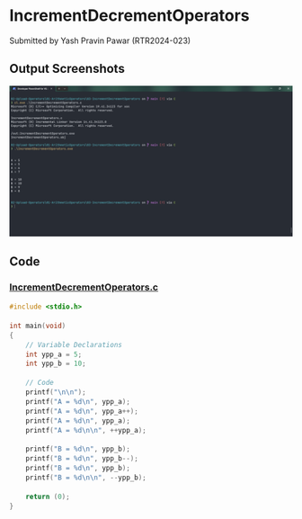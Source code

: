 # IncrementDecrementOperators

Submitted by Yash Pravin Pawar (RTR2024-023)

## Output Screenshots
![output.png](./02-Screenshots/output.png)

## Code
### [IncrementDecrementOperators.c](./01-Code/IncrementDecrementOperators.c)
```c
#include <stdio.h>

int main(void)
{
	// Variable Declarations
	int ypp_a = 5;
	int ypp_b = 10;

	// Code
	printf("\n\n");
	printf("A = %d\n", ypp_a);
	printf("A = %d\n", ypp_a++);
	printf("A = %d\n", ypp_a);
	printf("A = %d\n\n", ++ypp_a);

	printf("B = %d\n", ypp_b);
	printf("B = %d\n", ypp_b--);
	printf("B = %d\n", ypp_b);
	printf("B = %d\n\n", --ypp_b);

	return (0);
}


```
